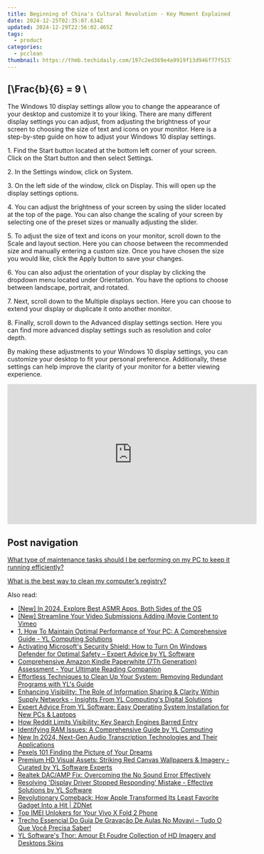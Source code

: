 ```yaml
---
title: Beginning of China's Cultural Revolution - Key Moment Explained by YL Computing
date: 2024-12-25T02:35:07.634Z
updated: 2024-12-29T22:56:02.465Z
tags:
  - product
categories:
  - pcclean
thumbnail: https://thmb.techidaily.com/197c2ed369e4a9919f13d946f77f5157856e3dbfa0838cef669c3e3be16ac8df.jpg
---
```


## \[\Frac{b}{6} = 9 \

The Windows 10 display settings allow you to change the appearance of your desktop and customize it to your liking. There are many different display settings you can adjust, from adjusting the brightness of your screen to choosing the size of text and icons on your monitor. Here is a step-by-step guide on how to adjust your Windows 10 display settings. 

1\. Find the Start button located at the bottom left corner of your screen. Click on the Start button and then select Settings.

2\. In the Settings window, click on System.

3\. On the left side of the window, click on Display. This will open up the display settings options. 

4\. You can adjust the brightness of your screen by using the slider located at the top of the page. You can also change the scaling of your screen by selecting one of the preset sizes or manually adjusting the slider.

5\. To adjust the size of text and icons on your monitor, scroll down to the Scale and layout section. Here you can choose between the recommended size and manually entering a custom size. Once you have chosen the size you would like, click the Apply button to save your changes.

6\. You can also adjust the orientation of your display by clicking the dropdown menu located under Orientation. You have the options to choose between landscape, portrait, and rotated.

7\. Next, scroll down to the Multiple displays section. Here you can choose to extend your display or duplicate it onto another monitor.

8\. Finally, scroll down to the Advanced display settings section. Here you can find more advanced display settings such as resolution and color depth. 

By making these adjustments to your Windows 10 display settings, you can customize your desktop to fit your personal preference. Additionally, these settings can help improve the clarity of your monitor for a better viewing experience.

<!-- affiliate ads begin -->
<iframe width="560" height="315" src="https://www.youtube.com/embed/3UyJuZYzjt0?si=W87GeyzVKVORAk7S" title="YouTube video player" frameborder="0" allow="accelerometer; autoplay; clipboard-write; encrypted-media; gyroscope; picture-in-picture; web-share" referrerpolicy="strict-origin-when-cross-origin" allowfullscreen></iframe>
<!-- affiliate ads end -->

## Post navigation

[What type of maintenance tasks should I be performing on my PC to keep it running efficiently?](https://tools.techidaily.com/pcclean/products/)

[What is the best way to clean my computer’s registry?](https://tools.techidaily.com/pcclean/products/)

<ins class="adsbygoogle"
     style="display:block"
     data-ad-format="autorelaxed"
     data-ad-client="ca-pub-7571918770474297"
     data-ad-slot="1223367746"></ins>

<ins class="adsbygoogle"
     style="display:block"
     data-ad-client="ca-pub-7571918770474297"
     data-ad-slot="8358498916"
     data-ad-format="auto"
     data-full-width-responsive="true"></ins>

<span class="atpl-alsoreadstyle">Also read:</span>
<div><ul>
<li><a href="https://youtube-lab.techidaily.com/n-2024-explore-best-asmr-apps-both-sides-of-the-os/"><u>[New] In 2024, Explore Best ASMR Apps, Both Sides of the OS</u></a></li>
<li><a href="https://vimeo-videos.techidaily.com/new-streamline-your-video-submissions-adding-imovie-content-to-vimeo/"><u>[New] Streamline Your Video Submissions Adding iMovie Content to Vimeo</u></a></li>
<li><a href="https://discover-amazing.techidaily.com/1-how-to-maintain-optimal-performance-of-your-pc-a-comprehensive-guide-yl-computing-solutions/"><u>1. How To Maintain Optimal Performance of Your PC: A Comprehensive Guide - YL Computing Solutions</u></a></li>
<li><a href="https://discover-amazing.techidaily.com/activating-microsofts-security-shield-how-to-turn-on-windows-defender-for-optimal-safety-expert-advice-by-yl-software/"><u>Activating Microsoft's Security Shield: How to Turn On Windows Defender for Optimal Safety – Expert Advice by YL Software</u></a></li>
<li><a href="https://buynow-help.techidaily.com/comprehensive-amazon-kindle-paperwhite-7th-generation-assessment-your-ultimate-reading-companion/"><u>Comprehensive Amazon Kindle Paperwhite (7Th Generation) Assessment - Your Ultimate Reading Companion</u></a></li>
<li><a href="https://discover-amazing.techidaily.com/effortless-techniques-to-clean-up-your-system-removing-redundant-programs-with-yls-guide/"><u>Effortless Techniques to Clean Up Your System: Removing Redundant Programs with YL's Guide</u></a></li>
<li><a href="https://discover-amazing.techidaily.com/enhancing-visibility-the-role-of-information-sharing-and-clarity-within-supply-networks-insights-from-yl-computings-digital-solutions/"><u>Enhancing Visibility: The Role of Information Sharing & Clarity Within Supply Networks - Insights From YL Computing's Digital Solutions</u></a></li>
<li><a href="https://discover-amazing.techidaily.com/expert-advice-from-yl-software-easy-operating-system-installation-for-new-pcs-and-laptops/"><u>Expert Advice From YL Software: Easy Operating System Installation for New PCs & Laptops</u></a></li>
<li><a href="https://some-skills.techidaily.com/how-reddit-limits-visibility-key-search-engines-barred-entry/"><u>How Reddit Limits Visibility: Key Search Engines Barred Entry</u></a></li>
<li><a href="https://discover-amazing.techidaily.com/identifying-ram-issues-a-comprehensive-guide-by-yl-computing/"><u>Identifying RAM Issues: A Comprehensive Guide by YL Computing</u></a></li>
<li><a href="https://audio-shaping.techidaily.com/new-in-2024-next-gen-audio-transcription-technologies-and-their-applications/"><u>New In 2024, Next-Gen Audio Transcription Technologies and Their Applications</u></a></li>
<li><a href="https://extra-information.techidaily.com/pexels-101-finding-the-picture-of-your-dreams/"><u>Pexels 101 Finding the Picture of Your Dreams</u></a></li>
<li><a href="https://discover-amazing.techidaily.com/premium-hd-visual-assets-striking-red-canvas-wallpapers-and-imagery-curated-by-yl-software-experts/"><u>Premium HD Visual Assets: Striking Red Canvas Wallpapers & Imagery - Curated by YL Software Experts</u></a></li>
<li><a href="https://sound-issues.techidaily.com/realtek-dacamp-fix-overcoming-the-no-sound-error-effectively/"><u>Realtek DAC/AMP Fix: Overcoming the No Sound Error Effectively</u></a></li>
<li><a href="https://discover-amazing.techidaily.com/resolving-display-driver-stopped-responding-mistake-effective-solutions-by-yl-software/"><u>Resolving 'Display Driver Stopped Responding' Mistake - Effective Solutions by YL Software</u></a></li>
<li><a href="https://hardware-tips.techidaily.com/revolutionary-comeback-how-apple-transformed-its-least-favorite-gadget-into-a-hit-zdnet/"><u>Revolutionary Comeback: How Apple Transformed Its Least Favorite Gadget Into a Hit | ZDNet</u></a></li>
<li><a href="https://sim-unlock.techidaily.com/top-imei-unlokers-for-your-vivo-x-fold-2-phone-by-drfone-android/"><u>Top IMEI Unlokers for Your Vivo X Fold 2 Phone</u></a></li>
<li><a href="https://some-approaches.techidaily.com/trecho-essencial-do-guia-de-gravacao-de-aulas-no-movavi-tudo-o-que-voce-precisa-saber/"><u>Trecho Essencial Do Guia De Gravação De Aulas No Movavi – Tudo O Que Você Precisa Saber!</u></a></li>
<li><a href="https://discover-amazing.techidaily.com/yl-softwares-thor-amour-et-foudre-collection-of-hd-imagery-and-desktops-skins/"><u>YL Software's Thor: Amour Et Foudre Collection of HD Imagery and Desktops Skins</u></a></li>
</ul></div>

